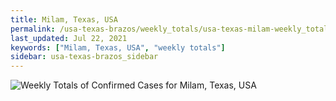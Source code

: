 ```yaml
---
title: Milam, Texas, USA
permalink: /usa-texas-brazos/weekly_totals/usa-texas-milam-weekly_totals.html
last_updated: Jul 22, 2021
keywords: ["Milam, Texas, USA", "weekly totals"]
sidebar: usa-texas-brazos_sidebar
---
```


![Weekly Totals of Confirmed Cases for Milam, Texas, USA](/covid_tracker/images/graphs/usa-texas-milam-weekly_totals_graph.png)
